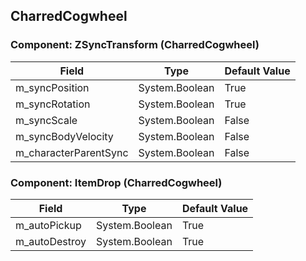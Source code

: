 ## CharredCogwheel

### Component: ZSyncTransform (CharredCogwheel)

|Field|Type|Default Value|
|---|---|---|
|m_syncPosition|System.Boolean|True|
|m_syncRotation|System.Boolean|True|
|m_syncScale|System.Boolean|False|
|m_syncBodyVelocity|System.Boolean|False|
|m_characterParentSync|System.Boolean|False|

### Component: ItemDrop (CharredCogwheel)

|Field|Type|Default Value|
|---|---|---|
|m_autoPickup|System.Boolean|True|
|m_autoDestroy|System.Boolean|True|

